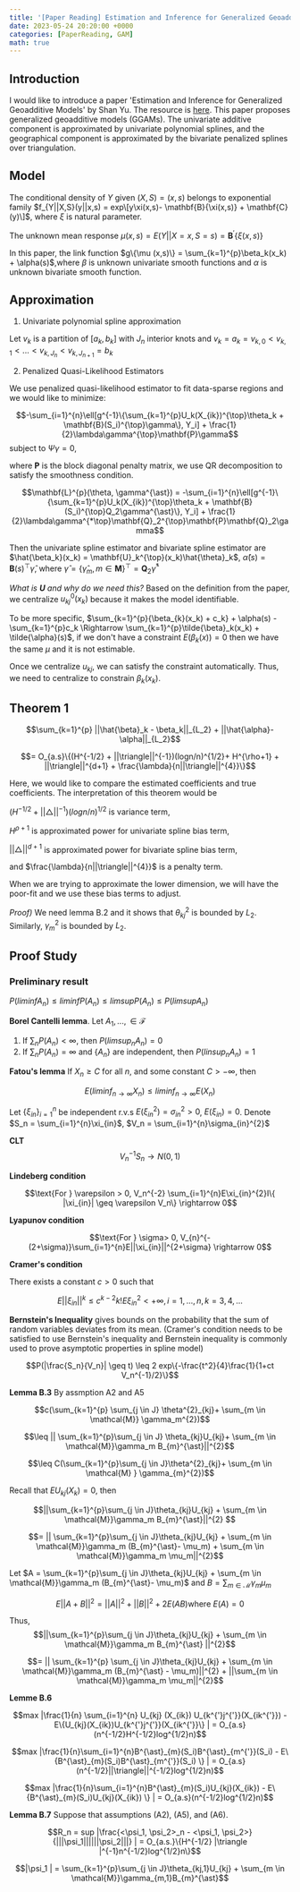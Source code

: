 ```yaml
---
title: '[Paper Reading] Estimation and Inference for Generalized Geoadditive Models'
date: 2023-05-24 20:20:00 +0000
categories: [PaperReading, GAM]
math: true
---
```


## Introduction

I would like to introduce a paper 'Estimation and Inference for Generalized Geoadditive Models' by Shan Yu. The resource is [here](https://www.tandfonline.com/doi/abs/10.1080/01621459.2019.1574584?journalCode=uasa20). This paper proposes generalized geoadditive models (GGAMs). The univariate additive component is approximated by univariate polynomial splines, and the geographical component is approximated by the bivariate penalized splines over triangulation.

## Model 

The conditional density of $Y$ given $(X,S) = (x,s)$ belongs to exponential family 
$f_{Y||X,S}(y||x,s) = exp\[y\xi(x,s)- \mathbf{B}{\xi(x,s)} + \mathbf{C}(y)\]$, where $\xi$ is natural parameter.


The unknown mean response $\mu (x,s) = E(Y || X=x, S=s) = \mathbf{B}^{'} \{ \xi (x,s) \}$


In this paper, the link function $g\{\mu (x,s)\} = \sum_{k=1}^{p}\beta_k(x_k) + \alpha(s)$,where $\beta$ is unknown univariate smooth functions and $\alpha$ is unknown bivariate smooth function.

## Approximation 

1. Univariate polynomial spline approximation

Let $v_k$ is a partition of $[a_k, b_k]$ with $J_n$ interior knots and $v_k = {a_k = v_{k,0} < v_{k,1}< ... < v_{k,J_n} < v_{k,J_{n+1}} = b_k}$

2. Penalized Quasi-Likelihood Estimators

We use penalized quasi-likelihood estimator to fit data-sparse regions and we would like to minimize:

$$-\sum_{i=1}^{n}\ell[g^{-1}\{\sum_{k=1}^{p}U_k(X_{ik})^{\top}\theta_k + \mathbf{B}(S_i)^{\top}\gamma\}, Y_i] + \frac{1}{2}\lambda\gamma^{\top}\mathbf{P}\gamma$$ subject to $\Psi\gamma = 0$,

where $\mathbf{P}$ is the block diagonal penalty matrix, we use QR decomposition to satisfy the smoothness condition. 

$$\mathbf{L}^{p}(\theta, \gamma^{\ast}) = -\sum_{i=1}^{n}\ell[g^{-1}\{\sum_{k=1}^{p}U_k(X_{ik})^{\top}\theta_k + \mathbf{B}(S_i)^{\top}Q_2\gamma^{\ast}\}, Y_i] + \frac{1}{2}\lambda\gamma^{*\top}\mathbf{Q}_2^{\top}\mathbf{P}\mathbf{Q}_2\gamma$$

Then the univariate spline estimator and bivariate spline estimator are 
$\hat{\beta_k}(x_k) = \mathbf{U}_k^{\top}(x_k)\hat{\theta}_k$, $\hat{\alpha}(s) = \mathbf{B}(s)^{\top}\hat{\gamma}$, where $\hat{\gamma} = \{\hat{\gamma}_m, m \in \mathbf{M}\}^{\top} = \mathbf{Q}_2\hat{\gamma}^{\ast}$

*What is $\mathbf{U}$ and why do we need this?* Based on the definition from the paper, we centralize $u_{kj}^{0}(x_k)$ because it makes the model identifiable.

To be more specific, $\sum_{k=1}^{p}{\beta_{k}(x_k) + c_k} + \alpha(s) - \sum_{k=1}^{p}c_k \Rightarrow \sum_{k=1}^{p}\tilde{\beta}_k(x_k) + \tilde{\alpha}(s)$, if we don't have a constraint $E(\beta_k(x)) = 0$ then we have the same $\mu$ and it is not estimable.

Once we centralize $u_{kj}$, we can satisfy the constraint automatically. Thus, we need to centralize to constrain $\beta_k(x_k)$.

## Theorem 1

$$\sum_{k=1}^{p} ||\hat{\beta}_k - \beta_k||_{L_2} + ||\hat{\alpha}-\alpha||_{L_2}$$

$$= O_{a.s}\{(H^{-1/2} + ||\triangle||^{-1})(logn/n)^{1/2}+ H^{\rho+1} +  ||\triangle||^{d+1} + \frac{\lambda}{n||\triangle||^{4}}\}$$

Here, we would like to compare the estimated coefficients and true coefficients. 
The interpretation of this theorem would be 

$(H^{-1/2} + ||\triangle||^{-1})(logn/n)^{1/2}$ is variance term, 

$H^{\rho+1}$ is approximated power for univariate spline bias term, 

$||\triangle||^{d+1}$ is approximated power for bivariate spline bias term, 

and $\frac{\lambda}{n||\triangle||^{4}}$ is a penalty term. 

When we are trying to approximate the lower dimension, we will have the poor-fit and we use these bias terms to adjust. 

*Proof)* We need lemma B.2 and it shows that $\theta_{kj}^{2}$ is bounded by $L_2$. Similarly, $\gamma_{m}^{2}$ is bounded by $L_2$.  


## Proof Study

### Preliminary result

$P(lim inf A_n) \leq liminf P(A_n) \leq limsup P(A_n) \leq P(limsup A_n)$

**Borel Cantelli lemma**.  Let $A_1, ..., \in \mathcal{F}$
1) If $\sum_n P(A_n) < \infty$, then $P(limsup_n A_n) = 0$
2) If $\sum_n P(A_n) = \infty$ and $\{A_n\}$ are independent, then $P(linsup_nA_n) = 1$

**Fatou's lemma** If $X_n \geq C$ for all $n$, and some constant $C > - \infty$, then 

$$E(lim inf_{n \rightarrow \infty} X_n) \leq lim inf_{n \rightarrow \infty} E(X_n)$$

Let $\{\xi_{in} \}^{n}_{i=1}$ be independent r.v.s $E(\xi_{in}^{2}) = \sigma^{2}_{in} > 0$, $E(\xi_{in})=0$. Denote $S_n = \sum_{i=1}^{n}\xi_{in}$, $V_n = \sum_{i=1}^{n}\sigma_{in}^{2}$
 
 **CLT** 
 $$V_n^{-1}S_n \rightarrow N(0,1)$$

**Lindeberg condition**

$$\text{For } \varepsilon > 0, V_n^{-2} \sum_{i=1}^{n}E\xi_{in}^{2}I\{ |\xi_{in}| \geq \varepsilon V_n\} \rightarrow 0$$

**Lyapunov condition**

$$\text{For } \sigma> 0, V_{n}^{-(2+\sigma)}\sum_{i=1}^{n}E||\xi_{in}||^{2+\sigma} \rightarrow 0$$

**Cramer's condition** 

There exists a constant $c > 0$ such that 

$$E||\xi_{in}||^{k} \leq c^{k-2}k! E\xi_{in}^{2} < +\infty, i = 1,...,n, k = 3,4,...$$

**Bernstein's Inequality** gives bounds on the probability that the sum of random variables deviates from its mean. (Cramer's condition needs to be satisfied to use Bernstein's inequality and Bernstein inequality is commonly used to prove asymptotic properties in spline model)

$$P(|\frac{S_n}{V_n}| \geq t) \leq 2 exp\{-\frac{t^2}{4}\frac{1}{1+ct V_n^{-1}/2}\}$$

**Lemma B.3** By assmption A2 and A5

$$c(\sum_{k=1}^{p} \sum_{j \in J} \theta^{2}_{kj}+ \sum_{m \in \mathcal{M}} \gamma_m^{2})$$

$$\leq || \sum_{k=1}^{p}\sum_{j \in J} \theta_{kj}U_{kj}+ \sum_{m \in \mathcal{M}}\gamma_m B_{m}^{\ast}||^{2}$$

$$\leq C(\sum_{k=1}^{p}\sum_{j \in J}\theta^{2}_{kj}+ \sum_{m \in \mathcal{M} } \gamma_{m}^{2})$$

Recall that $EU_{kj}(X_k) = 0$, then 

$$||\sum_{k=1}^{p}\sum_{j \in J}\theta_{kj}U_{kj} + \sum_{m \in \mathcal{M}}\gamma_m B_{m}^{\ast}||^{2} $$

$$= || \sum_{k=1}^{p}\sum_{j \in J}\theta_{kj}U_{kj} + \sum_{m \in \mathcal{M}}\gamma_m (B_{m}^{\ast}- \mu_m) + \sum_{m \in \mathcal{M}}\gamma_m \mu_m||^{2}$$

Let $A = \sum_{k=1}^{p}\sum_{j \in J}\theta_{kj}U_{kj} + \sum_{m \in \mathcal{M}}\gamma_m (B_{m}^{\ast}- \mu_m)$ and $B = \sum_{m \in \mathcal{M}}\gamma_m \mu_m$

$$E||A+B||^{2} = ||A||^{2} + ||B||^{2} + 2E(AB) \text{where } E(A) = 0$$

Thus, $$||\sum_{k=1}^{p}\sum_{j \in J}\theta_{kj}U_{kj} +  \sum_{m \in \mathcal{M}}\gamma_m B_{m}^{\ast} ||^{2}$$

$$= || \sum_{k=1}^{p} \sum_{j \in J}\theta_{kj}U_{kj} + \sum_{m \in \mathcal{M}}\gamma_m (B_{m}^{\ast} - \mu_m)||^{2} + ||\sum_{m \in \mathcal{M}}\gamma_m \mu_m||^{2}$$

**Lemme B.6** 

$$max |\frac{1}{n} \sum_{i=1}^{n} U_{kj} (X_{ik}) U_{k^{'}j^{'}}(X_{ik^{'}}) - E\{U_{kj}(X_{ik})U_{k^{'}j^{'}}(X_{ik^{'}}\} | = O_{a.s}(n^{-1/2}H^{-1/2}log^{1/2}n)$$

$$max |\frac{1}{n}\sum_{i=1}^{n}B^{\ast}_{m}(S_i)B^{\ast}_{m^{'}}(S_i) - E\{B^{\ast}_{m}(S_i)B^{\ast}_{m^{'}}(S_i) \} | = O_{a.s}(n^{-1/2}||\triangle||^{-1/2}log^{1/2}n)$$

$$max |\frac{1}{n}\sum_{i=1}^{n}B^{\ast}_{m}(S_i)U_{kj}(X_{ik}) - E\{B^{\ast}_{m}(S_i)U_{kj}(X_{ik}) \} | = O_{a.s}(n^{-1/2}log^{1/2}n)$$

**Lemma B.7** Suppose that assumptions (A2), (A5), and (A6). 

$$R_n = sup |\frac{<\psi_1, \psi_2>_n - <\psi_1, \psi_2>}{|||\psi_1||||||\psi_2|||} | = O_{a.s.}\{H^{-1/2} |\triangle |^{-1}n^{-1/2}log^{1/2}n\}$$

$$|\psi_1 | = \sum_{k=1}^{p}\sum_{j \in J}\theta_{kj,1}U_{kj} + \sum_{m \in \mathcal{M}}\gamma_{m,1}B_{m}^{\ast}$$
